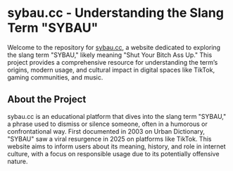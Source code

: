 # sybau.cc - Understanding the Slang Term "SYBAU"

Welcome to the repository for [sybau.cc](https://sybau.cc), a website dedicated to exploring the slang term "SYBAU," likely meaning "Shut Your Bitch Ass Up." This project provides a comprehensive resource for understanding the term’s origins, modern usage, and cultural impact in digital spaces like TikTok, gaming communities, and music.

## About the Project

sybau.cc is an educational platform that dives into the slang term "SYBAU," a phrase used to dismiss or silence someone, often in a humorous or confrontational way. First documented in 2003 on Urban Dictionary, "SYBAU" saw a viral resurgence in 2025 on platforms like TikTok. This website aims to inform users about its meaning, history, and role in internet culture, with a focus on responsible usage due to its potentially offensive nature.
